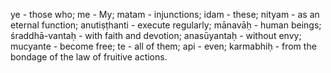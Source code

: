 ye - those who; me - My; matam - injunctions; idam - these; nityam - as an eternal function; anutiṣṭhanti - execute regularly; mānavāḥ - human beings; śraddhā-vantaḥ - with faith and devotion; anasūyantaḥ - without envy; mucyante - become free; te - all of them; api - even; karmabhiḥ - from the bondage of the law of fruitive actions.